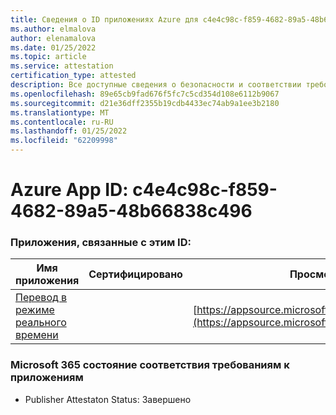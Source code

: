 ```yaml
---
title: Сведения о ID приложениях Azure для c4e4c98c-f859-4682-89a5-48b66838c496
ms.author: elmalova
author: elenamalova
ms.date: 01/25/2022
ms.topic: article
ms.service: attestation
certification_type: attested
description: Все доступные сведения о безопасности и соответствии требованиям для c4e4c98c-f859-4682-89a5-48b66838c496.
ms.openlocfilehash: 89e65cb9fad676f5fc7c5cd354d108e6112b9067
ms.sourcegitcommit: d21e36dff2355b19cdb4433ec74ab9a1ee3b2180
ms.translationtype: MT
ms.contentlocale: ru-RU
ms.lasthandoff: 01/25/2022
ms.locfileid: "62209998"
---
```

# <a name="azure-app-id-c4e4c98c-f859-4682-89a5-48b66838c496"></a>Azure App ID: c4e4c98c-f859-4682-89a5-48b66838c496


### <a name="apps-associated-with-this-id"></a>Приложения, связанные с этим ID:
| **Имя приложения** | **Сертифицировано** | **Просмотр в AppSource** |
|--------------|---------------|-----------------------|
| [Перевод в режиме реального времени](https://docs.microsoft.com/microsoft-365-app-certification/forward/WA200002171) |  | [https://appsource.microsoft.com/product/office/WA200002171](https://appsource.microsoft.com/product/office/WA200002171) |

### <a name="microsoft-365-app-compliance-status"></a>Microsoft 365 состояние соответствия требованиям к приложениям
- Publisher Attestaton Status: Завершено
